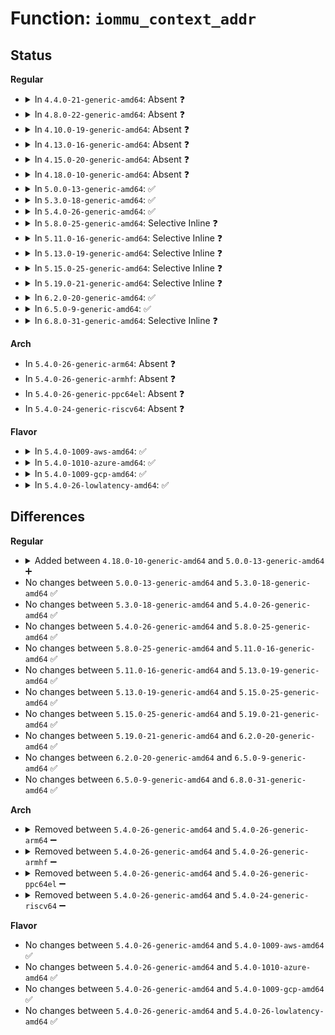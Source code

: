 # Function: <code>iommu_context_addr</code>

## Status
<b>Regular</b>
<ul>
<li>
<details>
<summary>In <code>4.4.0-21-generic-amd64</code>: Absent ❓</summary>

```json
{
  "name": "iommu_context_addr",
  "collision_type": "Unique Static",
  "inline_type": "Full",
  "funcs": [
    {
      "addr": 18446744071584314703,
      "name": "iommu_context_addr",
      "external": false,
      "loc": "drivers/iommu/intel-iommu.c:836",
      "file": "drivers/iommu/intel-iommu.c",
      "inline": "declared, inlined",
      "caller_inline": [
        "drivers/iommu/intel-iommu.c:free_dmar_iommu",
        "drivers/iommu/intel-iommu.c:free_dmar_iommu",
        "drivers/iommu/intel-iommu.c:domain_context_clear_one_cb",
        "drivers/iommu/intel-iommu.c:device_context_mapped",
        "drivers/iommu/intel-iommu.c:domain_context_mapping_one",
        "drivers/iommu/intel-iommu.c:intel_iommu_enable_pasid"
      ],
      "caller_func": []
    }
  ],
  "symbols": []
}
```
</details>
</li>
<li>
<details>
<summary>In <code>4.8.0-22-generic-amd64</code>: Absent ❓</summary>

```json
{
  "name": "iommu_context_addr",
  "collision_type": "Unique Static",
  "inline_type": "Full",
  "funcs": [
    {
      "addr": 18446744071584677259,
      "name": "iommu_context_addr",
      "external": false,
      "loc": "drivers/iommu/intel-iommu.c:843",
      "file": "drivers/iommu/intel-iommu.c",
      "inline": "declared, inlined",
      "caller_inline": [
        "drivers/iommu/intel-iommu.c:intel_iommu_enable_pasid",
        "drivers/iommu/intel-iommu.c:domain_context_clear_one_cb",
        "drivers/iommu/intel-iommu.c:domain_context_mapping_one",
        "drivers/iommu/intel-iommu.c:free_dmar_iommu",
        "drivers/iommu/intel-iommu.c:free_dmar_iommu",
        "drivers/iommu/intel-iommu.c:device_context_mapped"
      ],
      "caller_func": []
    }
  ],
  "symbols": []
}
```
</details>
</li>
<li>
<details>
<summary>In <code>4.10.0-19-generic-amd64</code>: Absent ❓</summary>

```json
{
  "name": "iommu_context_addr",
  "collision_type": "Unique Static",
  "inline_type": "Full",
  "funcs": [
    {
      "addr": 18446744071584863723,
      "name": "iommu_context_addr",
      "external": false,
      "loc": "drivers/iommu/intel-iommu.c:844",
      "file": "drivers/iommu/intel-iommu.c",
      "inline": "declared, inlined",
      "caller_inline": [
        "drivers/iommu/intel-iommu.c:intel_iommu_enable_pasid",
        "drivers/iommu/intel-iommu.c:domain_context_clear_one_cb",
        "drivers/iommu/intel-iommu.c:domain_context_mapping_one",
        "drivers/iommu/intel-iommu.c:free_dmar_iommu",
        "drivers/iommu/intel-iommu.c:free_dmar_iommu",
        "drivers/iommu/intel-iommu.c:device_context_mapped"
      ],
      "caller_func": []
    }
  ],
  "symbols": []
}
```
</details>
</li>
<li>
<details>
<summary>In <code>4.13.0-16-generic-amd64</code>: Absent ❓</summary>

```json
{
  "name": "iommu_context_addr",
  "collision_type": "Unique Static",
  "inline_type": "Full",
  "funcs": [
    {
      "addr": 18446744071584952812,
      "name": "iommu_context_addr",
      "external": false,
      "loc": "drivers/iommu/intel-iommu.c:849",
      "file": "drivers/iommu/intel-iommu.c",
      "inline": "declared, inlined",
      "caller_inline": [
        "drivers/iommu/intel-iommu.c:intel_iommu_enable_pasid",
        "drivers/iommu/intel-iommu.c:domain_context_clear_one_cb",
        "drivers/iommu/intel-iommu.c:domain_context_mapping_one",
        "drivers/iommu/intel-iommu.c:free_dmar_iommu",
        "drivers/iommu/intel-iommu.c:free_dmar_iommu",
        "drivers/iommu/intel-iommu.c:device_context_mapped"
      ],
      "caller_func": []
    }
  ],
  "symbols": []
}
```
</details>
</li>
<li>
<details>
<summary>In <code>4.15.0-20-generic-amd64</code>: Absent ❓</summary>

```json
{
  "name": "iommu_context_addr",
  "collision_type": "Unique Static",
  "inline_type": "Full",
  "funcs": [
    {
      "addr": 18446744071585373932,
      "name": "iommu_context_addr",
      "external": false,
      "loc": "drivers/iommu/intel-iommu.c:822",
      "file": "drivers/iommu/intel-iommu.c",
      "inline": "declared, inlined",
      "caller_inline": [
        "drivers/iommu/intel-iommu.c:intel_iommu_enable_pasid",
        "drivers/iommu/intel-iommu.c:domain_context_clear_one_cb",
        "drivers/iommu/intel-iommu.c:domain_context_mapping_one",
        "drivers/iommu/intel-iommu.c:free_dmar_iommu",
        "drivers/iommu/intel-iommu.c:free_dmar_iommu",
        "drivers/iommu/intel-iommu.c:device_context_mapped"
      ],
      "caller_func": []
    }
  ],
  "symbols": []
}
```
</details>
</li>
<li>
<details>
<summary>In <code>4.18.0-10-generic-amd64</code>: Absent ❓</summary>

```json
{
  "name": "iommu_context_addr",
  "collision_type": "Unique Static",
  "inline_type": "Full",
  "funcs": [
    {
      "addr": 18446744071585616005,
      "name": "iommu_context_addr",
      "external": false,
      "loc": "drivers/iommu/intel-iommu.c:824",
      "file": "drivers/iommu/intel-iommu.c",
      "inline": "declared, inlined",
      "caller_inline": [
        "drivers/iommu/intel-iommu.c:intel_iommu_enable_pasid",
        "drivers/iommu/intel-iommu.c:domain_context_clear_one_cb",
        "drivers/iommu/intel-iommu.c:domain_context_mapping_one",
        "drivers/iommu/intel-iommu.c:free_dmar_iommu",
        "drivers/iommu/intel-iommu.c:free_dmar_iommu",
        "drivers/iommu/intel-iommu.c:device_context_mapped"
      ],
      "caller_func": []
    }
  ],
  "symbols": []
}
```
</details>
</li>
<li>
<details>
<summary>In <code>5.0.0-13-generic-amd64</code>: ✅</summary>

```c
struct context_entry * iommu_context_addr(struct intel_iommu * iommu, u8 bus, u8 devfn, int alloc)
```

```json
{
  "name": "iommu_context_addr",
  "collision_type": "Unique Global",
  "inline_type": "No",
  "funcs": [
    {
      "addr": 18446744071585730816,
      "name": "iommu_context_addr",
      "external": true,
      "loc": "drivers/iommu/intel-iommu.c:700",
      "file": "drivers/iommu/intel-iommu.c",
      "inline": "seen, unknown",
      "caller_inline": [],
      "caller_func": [
        "drivers/iommu/intel-iommu.c:intel_iommu_enable_pasid",
        "drivers/iommu/intel-iommu.c:domain_context_clear_one_cb",
        "drivers/iommu/intel-iommu.c:domain_context_mapping_one",
        "drivers/iommu/intel-iommu.c:free_dmar_iommu",
        "drivers/iommu/intel-iommu.c:free_dmar_iommu",
        "drivers/iommu/intel-iommu.c:device_context_mapped"
      ]
    }
  ],
  "symbols": [
    {
      "addr": 18446744071585730816,
      "name": "iommu_context_addr",
      "section": ".text",
      "bind": "STB_GLOBAL",
      "size": 247
    }
  ]
}
```
</details>
</li>
<li>
<details>
<summary>In <code>5.3.0-18-generic-amd64</code>: ✅</summary>

```c
struct context_entry * iommu_context_addr(struct intel_iommu * iommu, u8 bus, u8 devfn, int alloc)
```

```json
{
  "name": "iommu_context_addr",
  "collision_type": "Unique Global",
  "inline_type": "No",
  "funcs": [
    {
      "addr": 18446744071585960112,
      "name": "iommu_context_addr",
      "external": true,
      "loc": "drivers/iommu/intel-iommu.c:685",
      "file": "drivers/iommu/intel-iommu.c",
      "inline": "seen, unknown",
      "caller_inline": [],
      "caller_func": [
        "drivers/iommu/intel-iommu.c:intel_iommu_enable_pasid",
        "drivers/iommu/intel-iommu.c:domain_context_clear_one_cb",
        "drivers/iommu/intel-iommu.c:domain_context_mapping_one",
        "drivers/iommu/intel-iommu.c:free_dmar_iommu",
        "drivers/iommu/intel-iommu.c:free_dmar_iommu",
        "drivers/iommu/intel-iommu.c:device_context_mapped"
      ]
    }
  ],
  "symbols": [
    {
      "addr": 18446744071585960112,
      "name": "iommu_context_addr",
      "section": ".text",
      "bind": "STB_GLOBAL",
      "size": 249
    }
  ]
}
```
</details>
</li>
<li>
<details>
<summary>In <code>5.4.0-26-generic-amd64</code>: ✅</summary>

```c
struct context_entry * iommu_context_addr(struct intel_iommu * iommu, u8 bus, u8 devfn, int alloc)
```

```json
{
  "name": "iommu_context_addr",
  "collision_type": "Unique Global",
  "inline_type": "No",
  "funcs": [
    {
      "addr": 18446744071586103424,
      "name": "iommu_context_addr",
      "external": true,
      "loc": "drivers/iommu/intel-iommu.c:696",
      "file": "drivers/iommu/intel-iommu.c",
      "inline": "seen, unknown",
      "caller_inline": [],
      "caller_func": [
        "drivers/iommu/intel-iommu.c:intel_iommu_enable_pasid",
        "drivers/iommu/intel-iommu.c:domain_context_clear_one_cb",
        "drivers/iommu/intel-iommu.c:domain_context_mapping_one",
        "drivers/iommu/intel-iommu.c:free_dmar_iommu",
        "drivers/iommu/intel-iommu.c:free_dmar_iommu",
        "drivers/iommu/intel-iommu.c:device_context_mapped"
      ]
    }
  ],
  "symbols": [
    {
      "addr": 18446744071586103424,
      "name": "iommu_context_addr",
      "section": ".text",
      "bind": "STB_GLOBAL",
      "size": 249
    }
  ]
}
```
</details>
</li>
<li>
<details>
<summary>In <code>5.8.0-25-generic-amd64</code>: Selective Inline ❓</summary>

```c
struct context_entry * iommu_context_addr(struct intel_iommu * iommu, u8 bus, u8 devfn, int alloc)
```

```json
{
  "name": "iommu_context_addr",
  "collision_type": "Unique Global",
  "inline_type": "Selective",
  "funcs": [
    {
      "addr": 18446744071586847710,
      "name": "iommu_context_addr",
      "external": true,
      "loc": "drivers/iommu/intel/iommu.c:711",
      "file": "drivers/iommu/intel/iommu.c",
      "inline": "not declared, inlined",
      "caller_inline": [
        "drivers/iommu/intel/iommu.c:free_context_table",
        "drivers/iommu/intel/iommu.c:free_context_table"
      ],
      "caller_func": [
        "drivers/iommu/intel/iommu.c:intel_iommu_enable_pasid",
        "drivers/iommu/intel/iommu.c:domain_context_clear_one_cb",
        "drivers/iommu/intel/iommu.c:domain_context_mapping_one",
        "drivers/iommu/intel/iommu.c:device_context_mapped"
      ]
    }
  ],
  "symbols": [
    {
      "addr": 18446744071586857664,
      "name": "iommu_context_addr",
      "section": ".text",
      "bind": "STB_GLOBAL",
      "size": 315
    }
  ]
}
```
</details>
</li>
<li>
<details>
<summary>In <code>5.11.0-16-generic-amd64</code>: Selective Inline ❓</summary>

```c
struct context_entry * iommu_context_addr(struct intel_iommu * iommu, u8 bus, u8 devfn, int alloc)
```

```json
{
  "name": "iommu_context_addr",
  "collision_type": "Unique Global",
  "inline_type": "Selective",
  "funcs": [
    {
      "addr": 18446744071586902574,
      "name": "iommu_context_addr",
      "external": true,
      "loc": "drivers/iommu/intel/iommu.c:752",
      "file": "drivers/iommu/intel/iommu.c",
      "inline": "not declared, inlined",
      "caller_inline": [
        "drivers/iommu/intel/iommu.c:free_context_table",
        "drivers/iommu/intel/iommu.c:free_context_table"
      ],
      "caller_func": [
        "drivers/iommu/intel/iommu.c:intel_iommu_enable_pasid",
        "drivers/iommu/intel/iommu.c:domain_context_clear_one_cb",
        "drivers/iommu/intel/iommu.c:domain_context_mapping_one",
        "drivers/iommu/intel/iommu.c:device_context_mapped"
      ]
    }
  ],
  "symbols": [
    {
      "addr": 18446744071586909296,
      "name": "iommu_context_addr",
      "section": ".text",
      "bind": "STB_GLOBAL",
      "size": 315
    }
  ]
}
```
</details>
</li>
<li>
<details>
<summary>In <code>5.13.0-19-generic-amd64</code>: Selective Inline ❓</summary>

```c
struct context_entry * iommu_context_addr(struct intel_iommu * iommu, u8 bus, u8 devfn, int alloc)
```

```json
{
  "name": "iommu_context_addr",
  "collision_type": "Unique Global",
  "inline_type": "Selective",
  "funcs": [
    {
      "addr": 18446744071586784476,
      "name": "iommu_context_addr",
      "external": true,
      "loc": "drivers/iommu/intel/iommu.c:768",
      "file": "drivers/iommu/intel/iommu.c",
      "inline": "not declared, inlined",
      "caller_inline": [
        "drivers/iommu/intel/iommu.c:free_dmar_iommu",
        "drivers/iommu/intel/iommu.c:free_dmar_iommu"
      ],
      "caller_func": [
        "drivers/iommu/intel/iommu.c:intel_iommu_enable_pasid",
        "drivers/iommu/intel/iommu.c:domain_context_clear_one",
        "drivers/iommu/intel/iommu.c:domain_context_mapping_one",
        "drivers/iommu/intel/iommu.c:device_context_mapped"
      ]
    }
  ],
  "symbols": [
    {
      "addr": 18446744071586789120,
      "name": "iommu_context_addr",
      "section": ".text",
      "bind": "STB_GLOBAL",
      "size": 315
    }
  ]
}
```
</details>
</li>
<li>
<details>
<summary>In <code>5.15.0-25-generic-amd64</code>: Selective Inline ❓</summary>

```c
struct context_entry * iommu_context_addr(struct intel_iommu * iommu, u8 bus, u8 devfn, int alloc)
```

```json
{
  "name": "iommu_context_addr",
  "collision_type": "Unique Global",
  "inline_type": "Selective",
  "funcs": [
    {
      "addr": 18446744071587339677,
      "name": "iommu_context_addr",
      "external": true,
      "loc": "drivers/iommu/intel/iommu.c:774",
      "file": "drivers/iommu/intel/iommu.c",
      "inline": "not declared, inlined",
      "caller_inline": [
        "drivers/iommu/intel/iommu.c:free_dmar_iommu",
        "drivers/iommu/intel/iommu.c:free_dmar_iommu"
      ],
      "caller_func": [
        "drivers/iommu/intel/iommu.c:intel_iommu_enable_pasid",
        "drivers/iommu/intel/iommu.c:domain_context_clear_one",
        "drivers/iommu/intel/iommu.c:domain_context_mapping_one",
        "drivers/iommu/intel/iommu.c:device_context_mapped"
      ]
    }
  ],
  "symbols": [
    {
      "addr": 18446744071587345760,
      "name": "iommu_context_addr",
      "section": ".text",
      "bind": "STB_GLOBAL",
      "size": 315
    }
  ]
}
```
</details>
</li>
<li>
<details>
<summary>In <code>5.19.0-21-generic-amd64</code>: Selective Inline ❓</summary>

```c
struct context_entry * iommu_context_addr(struct intel_iommu * iommu, u8 bus, u8 devfn, int alloc)
```

```json
{
  "name": "iommu_context_addr",
  "collision_type": "Unique Global",
  "inline_type": "Selective",
  "funcs": [
    {
      "addr": 18446744071588653335,
      "name": "iommu_context_addr",
      "external": true,
      "loc": "drivers/iommu/intel/iommu.c:626",
      "file": "drivers/iommu/intel/iommu.c",
      "inline": "not declared, inlined",
      "caller_inline": [
        "drivers/iommu/intel/iommu.c:free_dmar_iommu",
        "drivers/iommu/intel/iommu.c:free_dmar_iommu"
      ],
      "caller_func": [
        "drivers/iommu/intel/iommu.c:intel_iommu_enable_pasid",
        "drivers/iommu/intel/iommu.c:domain_context_clear_one",
        "drivers/iommu/intel/iommu.c:domain_context_mapping_one",
        "drivers/iommu/intel/iommu.c:device_context_mapped"
      ]
    }
  ],
  "symbols": [
    {
      "addr": 18446744071588659936,
      "name": "iommu_context_addr",
      "section": ".text",
      "bind": "STB_GLOBAL",
      "size": 340
    }
  ]
}
```
</details>
</li>
<li>
<details>
<summary>In <code>6.2.0-20-generic-amd64</code>: ✅</summary>

```c
struct context_entry * iommu_context_addr(struct intel_iommu * iommu, u8 bus, u8 devfn, int alloc)
```

```json
{
  "name": "iommu_context_addr",
  "collision_type": "Unique Global",
  "inline_type": "No",
  "funcs": [
    {
      "addr": 18446744071590132944,
      "name": "iommu_context_addr",
      "external": true,
      "loc": "drivers/iommu/intel/iommu.c:595",
      "file": "drivers/iommu/intel/iommu.c",
      "inline": "seen, unknown",
      "caller_inline": [],
      "caller_func": [
        "drivers/iommu/intel/iommu.c:domain_context_clear_one",
        "drivers/iommu/intel/iommu.c:domain_context_mapping_one",
        "drivers/iommu/intel/iommu.c:free_dmar_iommu",
        "drivers/iommu/intel/iommu.c:free_dmar_iommu"
      ]
    }
  ],
  "symbols": [
    {
      "addr": 18446744071590132944,
      "name": "iommu_context_addr",
      "section": ".text",
      "bind": "STB_GLOBAL",
      "size": 396
    }
  ]
}
```
</details>
</li>
<li>
<details>
<summary>In <code>6.5.0-9-generic-amd64</code>: ✅</summary>

```c
struct context_entry * iommu_context_addr(struct intel_iommu * iommu, u8 bus, u8 devfn, int alloc)
```

```json
{
  "name": "iommu_context_addr",
  "collision_type": "Unique Global",
  "inline_type": "No",
  "funcs": [
    {
      "addr": 18446744071590446784,
      "name": "iommu_context_addr",
      "external": true,
      "loc": "drivers/iommu/intel/iommu.c:595",
      "file": "drivers/iommu/intel/iommu.c",
      "inline": "seen, unknown",
      "caller_inline": [],
      "caller_func": [
        "drivers/iommu/intel/iommu.c:domain_context_clear_one",
        "drivers/iommu/intel/iommu.c:domain_context_mapping_one"
      ]
    }
  ],
  "symbols": [
    {
      "addr": 18446744071590446784,
      "name": "iommu_context_addr",
      "section": ".text",
      "bind": "STB_GLOBAL",
      "size": 350
    }
  ]
}
```
</details>
</li>
<li>
<details>
<summary>In <code>6.8.0-31-generic-amd64</code>: Selective Inline ❓</summary>

```c
struct context_entry * iommu_context_addr(struct intel_iommu * iommu, u8 bus, u8 devfn, int alloc)
```

```json
{
  "name": "iommu_context_addr",
  "collision_type": "Unique Global",
  "inline_type": "Selective",
  "funcs": [
    {
      "addr": 18446744071590793568,
      "name": "iommu_context_addr",
      "external": true,
      "loc": "drivers/iommu/intel/iommu.c:455",
      "file": "drivers/iommu/intel/iommu.c",
      "inline": "not declared, inlined",
      "caller_inline": [],
      "caller_func": [
        "drivers/iommu/intel/iommu.c:domain_context_clear_one",
        "drivers/iommu/intel/iommu.c:domain_context_mapping_one"
      ]
    }
  ],
  "symbols": [
    {
      "addr": 18446744071590793568,
      "name": "iommu_context_addr",
      "section": ".text",
      "bind": "STB_GLOBAL",
      "size": 350
    }
  ]
}
```
</details>
</li>
</ul>
<b>Arch</b>
<ul>
<li>
In <code>5.4.0-26-generic-arm64</code>: Absent ❓
</li>
<li>
In <code>5.4.0-26-generic-armhf</code>: Absent ❓
</li>
<li>
In <code>5.4.0-26-generic-ppc64el</code>: Absent ❓
</li>
<li>
In <code>5.4.0-24-generic-riscv64</code>: Absent ❓
</li>
</ul>
<b>Flavor</b>
<ul>
<li>
<details>
<summary>In <code>5.4.0-1009-aws-amd64</code>: ✅</summary>

```c
struct context_entry * iommu_context_addr(struct intel_iommu * iommu, u8 bus, u8 devfn, int alloc)
```

```json
{
  "name": "iommu_context_addr",
  "collision_type": "Unique Global",
  "inline_type": "No",
  "funcs": [
    {
      "addr": 18446744071585864112,
      "name": "iommu_context_addr",
      "external": true,
      "loc": "drivers/iommu/intel-iommu.c:696",
      "file": "drivers/iommu/intel-iommu.c",
      "inline": "seen, unknown",
      "caller_inline": [],
      "caller_func": [
        "drivers/iommu/intel-iommu.c:intel_iommu_enable_pasid",
        "drivers/iommu/intel-iommu.c:domain_context_clear_one_cb",
        "drivers/iommu/intel-iommu.c:domain_context_mapping_one",
        "drivers/iommu/intel-iommu.c:free_dmar_iommu",
        "drivers/iommu/intel-iommu.c:free_dmar_iommu",
        "drivers/iommu/intel-iommu.c:device_context_mapped"
      ]
    }
  ],
  "symbols": [
    {
      "addr": 18446744071585864112,
      "name": "iommu_context_addr",
      "section": ".text",
      "bind": "STB_GLOBAL",
      "size": 249
    }
  ]
}
```
</details>
</li>
<li>
<details>
<summary>In <code>5.4.0-1010-azure-amd64</code>: ✅</summary>

```c
struct context_entry * iommu_context_addr(struct intel_iommu * iommu, u8 bus, u8 devfn, int alloc)
```

```json
{
  "name": "iommu_context_addr",
  "collision_type": "Unique Global",
  "inline_type": "No",
  "funcs": [
    {
      "addr": 18446744071585723568,
      "name": "iommu_context_addr",
      "external": true,
      "loc": "drivers/iommu/intel-iommu.c:696",
      "file": "drivers/iommu/intel-iommu.c",
      "inline": "seen, unknown",
      "caller_inline": [],
      "caller_func": [
        "drivers/iommu/intel-iommu.c:intel_iommu_enable_pasid",
        "drivers/iommu/intel-iommu.c:domain_context_clear_one_cb",
        "drivers/iommu/intel-iommu.c:domain_context_mapping_one",
        "drivers/iommu/intel-iommu.c:free_dmar_iommu",
        "drivers/iommu/intel-iommu.c:free_dmar_iommu",
        "drivers/iommu/intel-iommu.c:device_context_mapped"
      ]
    }
  ],
  "symbols": [
    {
      "addr": 18446744071585723568,
      "name": "iommu_context_addr",
      "section": ".text",
      "bind": "STB_GLOBAL",
      "size": 249
    }
  ]
}
```
</details>
</li>
<li>
<details>
<summary>In <code>5.4.0-1009-gcp-amd64</code>: ✅</summary>

```c
struct context_entry * iommu_context_addr(struct intel_iommu * iommu, u8 bus, u8 devfn, int alloc)
```

```json
{
  "name": "iommu_context_addr",
  "collision_type": "Unique Global",
  "inline_type": "No",
  "funcs": [
    {
      "addr": 18446744071586053440,
      "name": "iommu_context_addr",
      "external": true,
      "loc": "drivers/iommu/intel-iommu.c:696",
      "file": "drivers/iommu/intel-iommu.c",
      "inline": "seen, unknown",
      "caller_inline": [],
      "caller_func": [
        "drivers/iommu/intel-iommu.c:intel_iommu_enable_pasid",
        "drivers/iommu/intel-iommu.c:domain_context_clear_one_cb",
        "drivers/iommu/intel-iommu.c:domain_context_mapping_one",
        "drivers/iommu/intel-iommu.c:free_dmar_iommu",
        "drivers/iommu/intel-iommu.c:free_dmar_iommu",
        "drivers/iommu/intel-iommu.c:device_context_mapped"
      ]
    }
  ],
  "symbols": [
    {
      "addr": 18446744071586053440,
      "name": "iommu_context_addr",
      "section": ".text",
      "bind": "STB_GLOBAL",
      "size": 249
    }
  ]
}
```
</details>
</li>
<li>
<details>
<summary>In <code>5.4.0-26-lowlatency-amd64</code>: ✅</summary>

```c
struct context_entry * iommu_context_addr(struct intel_iommu * iommu, u8 bus, u8 devfn, int alloc)
```

```json
{
  "name": "iommu_context_addr",
  "collision_type": "Unique Global",
  "inline_type": "No",
  "funcs": [
    {
      "addr": 18446744071586161488,
      "name": "iommu_context_addr",
      "external": true,
      "loc": "drivers/iommu/intel-iommu.c:696",
      "file": "drivers/iommu/intel-iommu.c",
      "inline": "seen, unknown",
      "caller_inline": [],
      "caller_func": [
        "drivers/iommu/intel-iommu.c:intel_iommu_enable_pasid",
        "drivers/iommu/intel-iommu.c:domain_context_clear_one_cb",
        "drivers/iommu/intel-iommu.c:domain_context_mapping_one",
        "drivers/iommu/intel-iommu.c:free_dmar_iommu",
        "drivers/iommu/intel-iommu.c:free_dmar_iommu",
        "drivers/iommu/intel-iommu.c:device_context_mapped"
      ]
    }
  ],
  "symbols": [
    {
      "addr": 18446744071586161488,
      "name": "iommu_context_addr",
      "section": ".text",
      "bind": "STB_GLOBAL",
      "size": 249
    }
  ]
}
```
</details>
</li>
</ul>

## Differences
<b>Regular</b>
<ul>
<li>
<details>
<summary>Added between <code>4.18.0-10-generic-amd64</code> and <code>5.0.0-13-generic-amd64</code> ➕</summary>

```c
struct context_entry * iommu_context_addr(struct intel_iommu * iommu, u8 bus, u8 devfn, int alloc)
```
</details>
</li>
<li>
No changes between <code>5.0.0-13-generic-amd64</code> and <code>5.3.0-18-generic-amd64</code> ✅
</li>
<li>
No changes between <code>5.3.0-18-generic-amd64</code> and <code>5.4.0-26-generic-amd64</code> ✅
</li>
<li>
No changes between <code>5.4.0-26-generic-amd64</code> and <code>5.8.0-25-generic-amd64</code> ✅
</li>
<li>
No changes between <code>5.8.0-25-generic-amd64</code> and <code>5.11.0-16-generic-amd64</code> ✅
</li>
<li>
No changes between <code>5.11.0-16-generic-amd64</code> and <code>5.13.0-19-generic-amd64</code> ✅
</li>
<li>
No changes between <code>5.13.0-19-generic-amd64</code> and <code>5.15.0-25-generic-amd64</code> ✅
</li>
<li>
No changes between <code>5.15.0-25-generic-amd64</code> and <code>5.19.0-21-generic-amd64</code> ✅
</li>
<li>
No changes between <code>5.19.0-21-generic-amd64</code> and <code>6.2.0-20-generic-amd64</code> ✅
</li>
<li>
No changes between <code>6.2.0-20-generic-amd64</code> and <code>6.5.0-9-generic-amd64</code> ✅
</li>
<li>
No changes between <code>6.5.0-9-generic-amd64</code> and <code>6.8.0-31-generic-amd64</code> ✅
</li>
</ul>
<b>Arch</b>
<ul>
<li>
<details>
<summary>Removed between <code>5.4.0-26-generic-amd64</code> and <code>5.4.0-26-generic-arm64</code> ➖</summary>

```c
struct context_entry * iommu_context_addr(struct intel_iommu * iommu, u8 bus, u8 devfn, int alloc)
```
</details>
</li>
<li>
<details>
<summary>Removed between <code>5.4.0-26-generic-amd64</code> and <code>5.4.0-26-generic-armhf</code> ➖</summary>

```c
struct context_entry * iommu_context_addr(struct intel_iommu * iommu, u8 bus, u8 devfn, int alloc)
```
</details>
</li>
<li>
<details>
<summary>Removed between <code>5.4.0-26-generic-amd64</code> and <code>5.4.0-26-generic-ppc64el</code> ➖</summary>

```c
struct context_entry * iommu_context_addr(struct intel_iommu * iommu, u8 bus, u8 devfn, int alloc)
```
</details>
</li>
<li>
<details>
<summary>Removed between <code>5.4.0-26-generic-amd64</code> and <code>5.4.0-24-generic-riscv64</code> ➖</summary>

```c
struct context_entry * iommu_context_addr(struct intel_iommu * iommu, u8 bus, u8 devfn, int alloc)
```
</details>
</li>
</ul>
<b>Flavor</b>
<ul>
<li>
No changes between <code>5.4.0-26-generic-amd64</code> and <code>5.4.0-1009-aws-amd64</code> ✅
</li>
<li>
No changes between <code>5.4.0-26-generic-amd64</code> and <code>5.4.0-1010-azure-amd64</code> ✅
</li>
<li>
No changes between <code>5.4.0-26-generic-amd64</code> and <code>5.4.0-1009-gcp-amd64</code> ✅
</li>
<li>
No changes between <code>5.4.0-26-generic-amd64</code> and <code>5.4.0-26-lowlatency-amd64</code> ✅
</li>
</ul>
